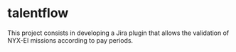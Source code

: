 # talentflow
This project consists in developing a Jira plugin that allows the validation of NYX-EI missions according to pay periods.
